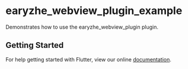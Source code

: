 # earyzhe_webview_plugin_example

Demonstrates how to use the earyzhe_webview_plugin plugin.

## Getting Started

For help getting started with Flutter, view our online
[documentation](http://flutter.io/).
